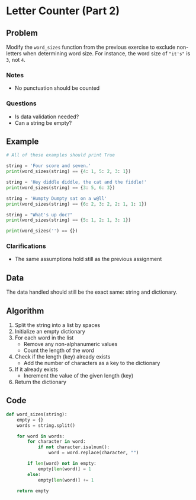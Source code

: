 # Letter Counter (Part 2)
## Problem
Modify the `word_sizes` function from the previous exercise to exclude non-letters when determining word size. For instance, the word size of `"it's"` is `3`, not `4`.

### Notes
- No punctuation should be counted

### Questions
- Is data validation needed?
- Can a string be empty?

## Example
```python
# All of these examples should print True

string = 'Four score and seven.'
print(word_sizes(string) == {4: 1, 5: 2, 3: 1})

string = 'Hey diddle diddle, the cat and the fiddle!'
print(word_sizes(string) == {3: 5, 6: 3})

string = 'Humpty Dumpty sat on a w@ll'
print(word_sizes(string) == {6: 2, 3: 2, 2: 1, 1: 1})

string = "What's up doc?"
print(word_sizes(string) == {5: 1, 2: 1, 3: 1})

print(word_sizes('') == {})
```

### Clarifications
- The same assumptions hold still as the previous assignment

## Data
The data handled should still be the exact same:  string and dictionary.

## Algorithm
1. Split the string into a list by spaces
2. Initialize an empty dictionary
3. For each word in the list
	- Remove any non-alphanumeric values
	- Count the length of the word
4. Check if the length (key) already exists
	- Add the number of characters as a key to the dictionary
5. If it already exists
	- Increment the value of the given length (key)
6. Return the dictionary

## Code
```python
def word_sizes(string):
	empty = {}
	words = string.split()

	for word in words:
		for character in word:
			if not character.isalnum():
				word = word.replace(character, "")

		if len(word) not in empty:
			empty[len(word)] = 1
		else:
			empty[len(word)] += 1

	return empty
```
